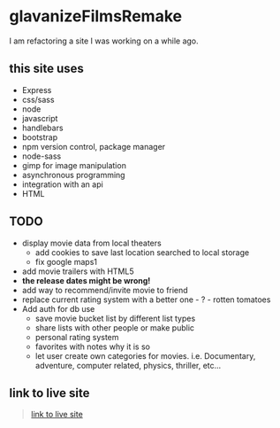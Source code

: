 # glavanizeFilmsRemake
I am refactoring a site I was working on a while ago.

## this site uses
  * Express
  * css/sass
  * node
  * javascript
  * handlebars
  * bootstrap
  * npm version control, package manager
  * node-sass
  * gimp for image manipulation
  * asynchronous programming
  * integration with an api
  * HTML

## TODO
  * display movie data from local theaters
    * add cookies to save last location searched to local storage
    * fix google maps1
  * add movie trailers with HTML5
  * **the release dates might be wrong!**
  * add way to recommend/invite movie to friend
  * replace current rating system with a better one - ? - rotten tomatoes
  * Add auth for db use
    * save movie bucket list by different list types
    * share lists with other people or make public
    * personal rating system
    * favorites with notes why it is so
    * let user create own categories for movies. i.e. Documentary, adventure, computer related, physics, thriller, etc...

## link to live site

> [link to live site](https://movie-guide.herokuapp.com/)
